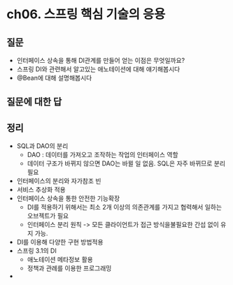 # ch06. 스프링 핵심 기술의 응용

## 질문
- 인터페이스 상속을 통해 DI관계를 만들어 얻는 이점은 무엇일까요?
- 스프링 DI와 관련해서 알고있는 애노테이션에 대해 얘기해봅시다
- @Bean에 대해 설명해봅시다

## 질문에 대한 답

## 정리
- SQL과 DAO의 분리
  - DAO : 데이터를 가져오고 조작하는 작업의 인터페이스 역할
  - 데이터 구조가 바뀌지 않으면 DAO는 바뀔 일 없음. SQL은 자주 바뀌므로 분리 필요
- 인터페이스의 분리와 자가참조 빈
- 서비스 추상화 적용
- 인터페이스 상속을 통한 안전한 기능확장
  - DI를 적용하기 위해서는 최소 2개 이상의 의존관계를 가지고 협력해서 일하는 오브젝트가 필요
  - 인터페이스 분리 원칙 -> 모든 클라이언트가 접근 방식을불필요한 간섭 없이 유지 가능.
- DI를 이용해 다양한 구현 방법적용
- 스프링 3.1의 DI
  - 애노테이션 메타정보 활용
  - 정책과 관례를 이용한 프로그래밍
- 
